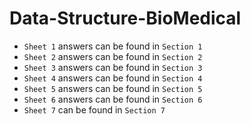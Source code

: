 # Data-Structure-BioMedical

- `Sheet 1` answers can be found in `Section 1`
- `Sheet 2` answers can be found in `Section 2`
- `Sheet 3` answers can be found in `Section 3`
- `Sheet 4` answers can be found in `Section 4`
- `Sheet 5` answers can be found in `Section 5`
- `Sheet 6` answers can be found in `Section 6`
- `Sheet 7` can be found in `Section 7`
